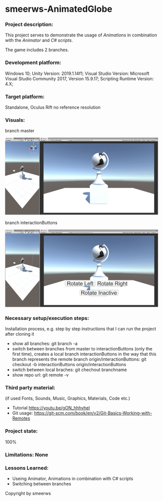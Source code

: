 # smeerws-AnimatedGlobe

### Project description: 
This project serves to demonstrate the usage of *Animations* in combination with the *Animator* and *C# scripts*. 

The game includes 2 branches.

### Development platform: 
Windows 10; 
Unity Version: 2019.1.14f1; 
Visual Studio Version: Microsoft Visual Studio Community 2017, Version 15.9.17;
Scripting Runtime Version: 4.X;

### Target platform: 
Standalone, Oculus Rift no reference resolution 

### Visuals: 
branch master
<div>
<img src = "./Screenshots/scunity-branch-master.jpg" width = "500">
</div>

branch interactionButtons
<div>
<img src = "./Screenshots/scunity-branch-interactionButtons.jpg" width = "500">
</div>

### Necessary setup/execution steps: 
Installation process, e.g. step by step instructions that I can run the project after cloning it

* show all branches: git branch -a
* switch between branches from master to interactionButtons (only the first time), creates a local branch interactionButtons in the way that this branch represents the remote branch origin/interactionButtons: git checkout -b interactionButtons origin/interactionButtons
* switch between local braches: git chechout branchname 
* show repo url: git remote -v


### Third party material: 
(if used Fonts, Sounds, Music, Graphics, Materials, Code etc.)

* Tutorial https://youtu.be/gON_hhhvheI
* Git usage: https://git-scm.com/book/en/v2/Git-Basics-Working-with-Remotes

### Project state: 
100%

### Limitations: None

### Lessons Learned: 
* Useing Animator, Animations in combination with C# scripts
* Switching between branches

Copyright by smeerws
